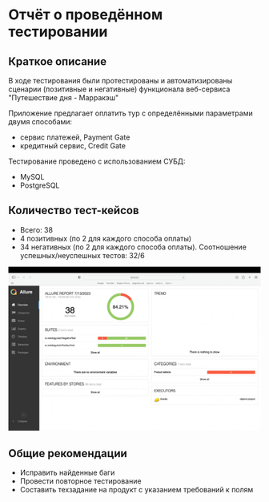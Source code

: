 # Отчёт о проведённом тестировании

## Краткое описание

В ходе тестирования были протестированы и  автоматизированы сценарии (позитивные и негативные) функционала веб-сервиса "Путешествие дня - Марракэш"

Приложение предлагает оплатить тур с определёнными параметрами двумя способами:

- сервис платежей, Payment Gate
- кредитный сервис, Credit Gate

Тестирование проведено с использованием СУБД:

- MySQL
- PostgreSQL

## Количество тест-кейсов

- Всего: 38
- 4 позитивных (по 2 для каждого способа оплаты)
- 34 негативных (по 2 для каждого способа оплаты).
Соотношение успешных/неуспешных тестов: 32/6

![Allure](https://github.com/YuraQA53/diplom-project/blob/main/documents/Allure.png)


## Общие рекомендации

- Исправить найденные баги
- Провести повторное тестирование
- Составить техзадание на продукт с указанием требований к полям